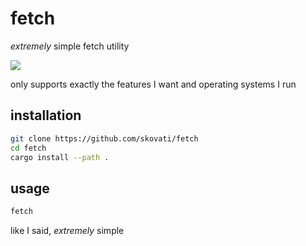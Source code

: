 # fetch

_extremely_ simple fetch utility

![](https://user-images.githubusercontent.com/49844593/179374809-0bb84b9c-64e3-4f3e-bc02-09965b3d6633.png)

only supports exactly the features I want and operating systems I run

## installation
```sh
git clone https://github.com/skovati/fetch
cd fetch
cargo install --path .
```

## usage
```sh
fetch
```

like I said, _extremely_ simple
